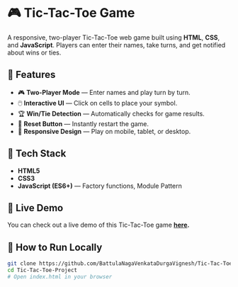 # 🎮 Tic-Tac-Toe Game

A responsive, two-player Tic-Tac-Toe web game built using **HTML**, **CSS**, and **JavaScript**. Players can enter their names, take turns, and get notified about wins or ties.

## 🚀 Features

- 🎮 **Two-Player Mode** — Enter names and play turn by turn.
- 🖱️ **Interactive UI** — Click on cells to place your symbol.
- 🏆 **Win/Tie Detection** — Automatically checks for game results.
- 🔄 **Reset Button** — Instantly restart the game.
- 📱 **Responsive Design** — Play on mobile, tablet, or desktop.

## 🧪 Tech Stack

- **HTML5**
- **CSS3**
- **JavaScript (ES6+)** — Factory functions, Module Pattern

## 🔗 Live Demo

You can check out a live demo of this Tic-Tac-Toe game **[here](https://marcft.github.io/tic-tac-toe/).**

## 📂 How to Run Locally

```bash
git clone https://github.com/BattulaNagaVenkataDurgaVignesh/Tic-Tac-Toe-Project.git
cd Tic-Tac-Toe-Project
# Open index.html in your browser
